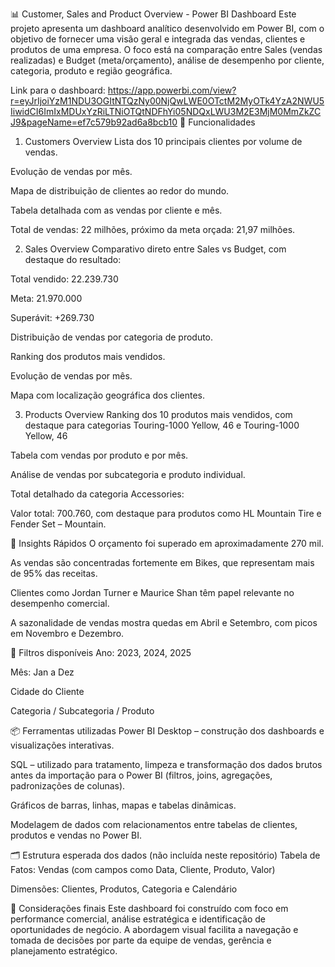 📊 Customer, Sales and Product Overview - Power BI Dashboard
Este projeto apresenta um dashboard analítico desenvolvido em Power BI, com o objetivo de fornecer uma visão geral e integrada das vendas, clientes e produtos de uma empresa. O foco está na comparação entre Sales (vendas realizadas) e Budget (meta/orçamento), análise de desempenho por cliente, categoria, produto e região geográfica.

Link para o dashboard: https://app.powerbi.com/view?r=eyJrIjoiYzM1NDU3OGItNTQzNy00NjQwLWE0OTctM2MyOTk4YzA2NWU5IiwidCI6ImIxMDUxYzRiLTNiOTQtNDFhYi05NDQxLWU3M2E3MjM0MmZkZCJ9&pageName=ef7c579b92ad6a8bcb10
🔧 Funcionalidades
1. Customers Overview
Lista dos 10 principais clientes por volume de vendas.

Evolução de vendas por mês.

Mapa de distribuição de clientes ao redor do mundo.

Tabela detalhada com as vendas por cliente e mês.

Total de vendas: 22 milhões, próximo da meta orçada: 21,97 milhões.

2. Sales Overview
Comparativo direto entre Sales vs Budget, com destaque do resultado:

Total vendido: 22.239.730

Meta: 21.970.000

Superávit: +269.730

Distribuição de vendas por categoria de produto.

Ranking dos produtos mais vendidos.

Evolução de vendas por mês.

Mapa com localização geográfica dos clientes.

3. Products Overview
Ranking dos 10 produtos mais vendidos, com destaque para categorias Touring-1000 Yellow, 46 e Touring-1000 Yellow, 46

Tabela com vendas por produto e por mês.

Análise de vendas por subcategoria e produto individual.

Total detalhado da categoria Accessories:

Valor total: 700.760, com destaque para produtos como HL Mountain Tire e Fender Set – Mountain.

🧠 Insights Rápidos
O orçamento foi superado em aproximadamente 270 mil.

As vendas são concentradas fortemente em Bikes, que representam mais de 95% das receitas.

Clientes como Jordan Turner e Maurice Shan têm papel relevante no desempenho comercial.

A sazonalidade de vendas mostra quedas em Abril e Setembro, com picos em Novembro e Dezembro.

📍 Filtros disponíveis
Ano: 2023, 2024, 2025

Mês: Jan a Dez

Cidade do Cliente

Categoria / Subcategoria / Produto

📦 Ferramentas utilizadas
Power BI Desktop – construção dos dashboards e visualizações interativas.

SQL – utilizado para tratamento, limpeza e transformação dos dados brutos antes da importação para o Power BI (filtros, joins, agregações, padronizações de colunas).

Gráficos de barras, linhas, mapas e tabelas dinâmicas.

Modelagem de dados com relacionamentos entre tabelas de clientes, produtos e vendas no Power BI.



🗂️ Estrutura esperada dos dados (não incluída neste repositório)
Tabela de Fatos: Vendas (com campos como Data, Cliente, Produto, Valor)

Dimensões: Clientes, Produtos, Categoria e Calendário

📌 Considerações finais
Este dashboard foi construído com foco em performance comercial, análise estratégica e identificação de oportunidades de negócio. A abordagem visual facilita a navegação e tomada de decisões por parte da equipe de vendas, gerência e planejamento estratégico.

